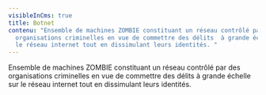 ```yaml
---
visibleInCms: true
title: Botnet
contenu: "Ensemble de machines ZOMBIE constituant un réseau contrôlé par des
  organisations criminelles en vue de commettre des délits  à grande échelle sur
  le réseau internet tout en dissimulant leurs identités. "
---
```

Ensemble de machines ZOMBIE constituant un réseau contrôlé par des organisations criminelles en vue de commettre des délits à grande échelle sur le réseau internet tout en dissimulant leurs identités.